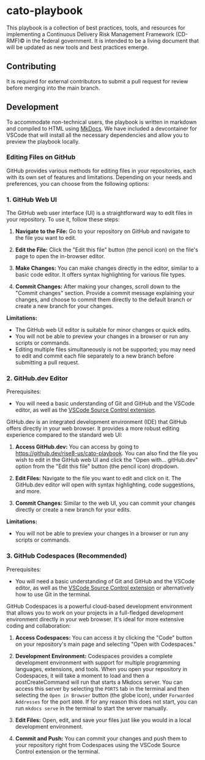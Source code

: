 # cato-playbook
This playbook is a collection of best practices, tools, and resources for implementing a Continuous Delivery Risk Management Framework (CD-RMF)© in the federal government. It is intended to be a living document that will be updated as new tools and best practices emerge.

## Contributing
It is required for external contributors to submit a pull request for review before merging into the main branch.

## Development
To accommodate non-technical users, the playbook is written in markdown and compiled to HTML using [MkDocs](https://www.mkdocs.org/). We have included a devcontainer for VSCode that will install all the necessary dependencies and allow you to preview the playbook locally.

### Editing Files on GitHub
GitHub provides various methods for editing files in your repositories, each with its own set of features and limitations. Depending on your needs and preferences, you can choose from the following options:

### 1. GitHub Web UI

The GitHub web user interface (UI) is a straightforward way to edit files in your repository. To use it, follow these steps:

1. **Navigate to the File:** Go to your repository on GitHub and navigate to the file you want to edit.

2. **Edit the File:** Click the "Edit this file" button (the pencil icon) on the file's page to open the in-browser editor.

3. **Make Changes:** You can make changes directly in the editor, similar to a basic code editor. It offers syntax highlighting for various file types.

4. **Commit Changes:** After making your changes, scroll down to the "Commit changes" section. Provide a commit message explaining your changes, and choose to commit them directly to the default branch or create a new branch for your changes.

**Limitations:**

- The GitHub web UI editor is suitable for minor changes or quick edits.
- You will not be able to preview your changes in a browser or run any scripts or commands.
- Editing multiple files simultaneously is not be supported; you may need to edit and commit each file separately to a new branch before submitting a pull request.

### 2. GitHub.dev Editor
Prerequisites:
- You will need a basic understanding of Git and GitHub and the VSCode editor, as well as the [VSCode Source Control extension](https://code.visualstudio.com/docs/sourcecontrol/overview).

GitHub.dev is an integrated development environment (IDE) that GitHub offers directly in your web browser. It provides a more robust editing experience compared to the standard web UI:

1. **Access GitHub.dev:** You can access by going to https://github.dev/rise8-us/cato-playbook. You can also find the file you wish to edit in the GitHub web UI and click the "Open with... gitHub.dev" option from the "Edit this file" button (the pencil icon) dropdown.

2. **Edit Files:** Navigate to the file you want to edit and click on it. The GitHub.dev editor will open with syntax highlighting, code suggestions, and more.

3. **Commit Changes:** Similar to the web UI, you can commit your changes directly or create a new branch for your edits.

**Limitations:**

- You will not be able to preview your changes in a browser or run any scripts or commands.

### 3. GitHub Codespaces (Recommended)
Prerequisites:
- You will need a basic understanding of Git and GitHub and the VSCode editor, as well as the [VSCode Source Control extension](https://code.visualstudio.com/docs/sourcecontrol/overview) or alternatively how to use Git in the terminal.

GitHub Codespaces is a powerful cloud-based development environment that allows you to work on your projects in a full-fledged development environment directly in your web browser. It's ideal for more extensive coding and collaboration:

1. **Access Codespaces:** You can access it by clicking the "Code" button on your repository's main page and selecting "Open with Codespaces."

2. **Development Environment:** Codespaces provides a complete development environment with support for multiple programming languages, extensions, and tools. When you open your repository in Codespaces, it will take a moment to load and then a postCreateCommand will run that starts a Mkdocs server. You can access this server by selecting the `PORTS` tab in the terminal and then selecting the `Open in Browser` button (the globe icon), under `Forwarded Addresses` for the port `8000`. If for any reason this does not start, you can run `mkdocs serve` in the terminal to start the server manually.

3. **Edit Files:** Open, edit, and save your files just like you would in a local development environment.

4. **Commit and Push:** You can commit your changes and push them to your repository right from Codespaces using the VSCode Source Control extension or the terminal.
